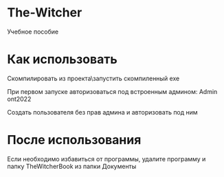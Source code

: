 # The-Witcher
Учебное пособие

# Как использовать
Скомпилировать из проекта\запустить скомпиленный exe

При первом запуске авторизоваться под встроенным админом: Admin ont2022

Создать пользователя без прав админа и авторизовать под ним

# После использования
Если необходимо избавиться от программы, удалите программу и папку TheWitcherBook из папки Документы
